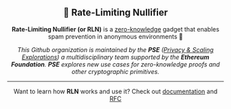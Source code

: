 <h2 align="center"> 🚯 Rate-Limiting Nullifier</h2>

<p align="center"><b>Rate-Limiting Nullifier (or RLN)</b> is a <a href="https://simple.wikipedia.org/wiki/Zero-knowledge_proof">zero-knowledge</a> gadget that enables spam prevention in anonymous environments 🧙</p>

<p align="center"><i>This Github organization is maintained by the <b>PSE</b> (<a href="https://github.com/privacy-scaling-explorations/,">Privacy & Scaling Explorations</a>) a multidisciplinary team supported by the <b>Ethereum Foundation</b>. <b>PSE</b> explores new use cases for zero-knowledge proofs and other cryptographic primitives.</i></p>

--- 

<p align = "center">Want to learn how <b>RLN</b> works and use it? Check out <a href="https://rate-limiting-nullifier.github.io/rln-docs/">documentation</a> and <a href="https://rfc.vac.dev/spec/58/">RFC</a></p>

